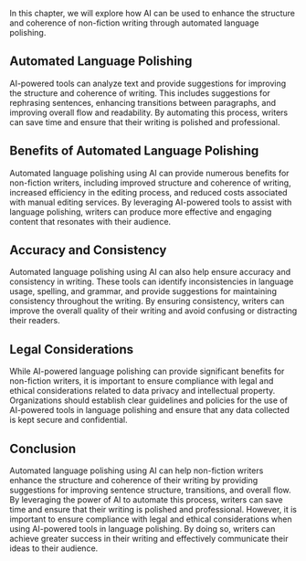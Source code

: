 
In this chapter, we will explore how AI can be used to enhance the structure and coherence of non-fiction writing through automated language polishing.

Automated Language Polishing
----------------------------

AI-powered tools can analyze text and provide suggestions for improving the structure and coherence of writing. This includes suggestions for rephrasing sentences, enhancing transitions between paragraphs, and improving overall flow and readability. By automating this process, writers can save time and ensure that their writing is polished and professional.

Benefits of Automated Language Polishing
----------------------------------------

Automated language polishing using AI can provide numerous benefits for non-fiction writers, including improved structure and coherence of writing, increased efficiency in the editing process, and reduced costs associated with manual editing services. By leveraging AI-powered tools to assist with language polishing, writers can produce more effective and engaging content that resonates with their audience.

Accuracy and Consistency
------------------------

Automated language polishing using AI can also help ensure accuracy and consistency in writing. These tools can identify inconsistencies in language usage, spelling, and grammar, and provide suggestions for maintaining consistency throughout the writing. By ensuring consistency, writers can improve the overall quality of their writing and avoid confusing or distracting their readers.

Legal Considerations
--------------------

While AI-powered language polishing can provide significant benefits for non-fiction writers, it is important to ensure compliance with legal and ethical considerations related to data privacy and intellectual property. Organizations should establish clear guidelines and policies for the use of AI-powered tools in language polishing and ensure that any data collected is kept secure and confidential.

Conclusion
----------

Automated language polishing using AI can help non-fiction writers enhance the structure and coherence of their writing by providing suggestions for improving sentence structure, transitions, and overall flow. By leveraging the power of AI to automate this process, writers can save time and ensure that their writing is polished and professional. However, it is important to ensure compliance with legal and ethical considerations when using AI-powered tools in language polishing. By doing so, writers can achieve greater success in their writing and effectively communicate their ideas to their audience.

